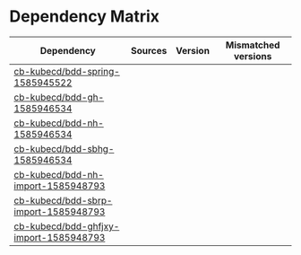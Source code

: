 # Dependency Matrix

Dependency | Sources | Version | Mismatched versions
---------- | ------- | ------- | -------------------
[cb-kubecd/bdd-spring-1585945522](https://github.com/cb-kubecd/bdd-spring-1585945522.git) |  | []() | 
[cb-kubecd/bdd-gh-1585946534](https://github.com/cb-kubecd/bdd-gh-1585946534.git) |  | []() | 
[cb-kubecd/bdd-nh-1585946534](https://github.com/cb-kubecd/bdd-nh-1585946534.git) |  | []() | 
[cb-kubecd/bdd-sbhg-1585946534](https://github.com/cb-kubecd/bdd-sbhg-1585946534.git) |  | []() | 
[cb-kubecd/bdd-nh-import-1585948793](https://github.com/cb-kubecd/bdd-nh-import-1585948793.git) |  | []() | 
[cb-kubecd/bdd-sbrp-import-1585948793](https://github.com/cb-kubecd/bdd-sbrp-import-1585948793.git) |  | []() | 
[cb-kubecd/bdd-ghfjxy-import-1585948793](https://github.com/cb-kubecd/bdd-ghfjxy-import-1585948793.git) |  | []() | 
